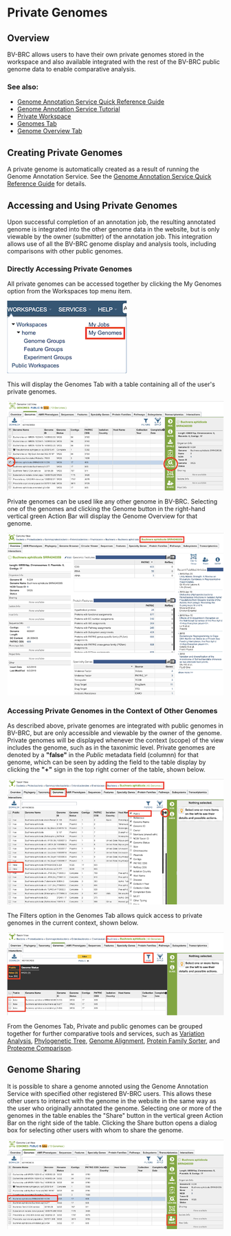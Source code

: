 # Private Genomes

## Overview
BV-BRC allows users to have their own private genomes stored in the workspace and also available integrated with the rest of the BV-BRC public genome data to enable comparative analysis.

### See also:
  * [Genome Annotation Service Quick Reference Guide](../services/genome_annotation_service.html)
  * [Genome Annotation Service Tutorial](../../tutorial/genome_annotation/annotation.html)
  * [Private Workspace](../workspaces/workspace.html)
  * [Genomes Tab](../organisms_taxon/genomes.html)
  * [Genome Overview Tab](../organisms_genome/overview.html)

## Creating Private Genomes
A private genome is automatically created as a result of running the Genome Annotation Service. See the [Genome Annotation Service Quick Reference Guide](../services/genome_annotation_service.html) for details.

## Accessing and Using Private Genomes
Upon successful completion of an annotation job, the resulting annotated genome is integrated into the other genome data in the website, but is only viewable by the owner (submitter) of the annotation job. This integration allows use of all the BV-BRC genome display and analysis tools, including comparisons with other public genomes.

### Directly Accessing Private Genomes

All private genomes can be accessed together by clicking the My Genomes option from the Workspaces top menu item.

![My Genomes Menu Option](../images/my_genomes_menu_option.png)

This will display the Genomes Tab with a table containing all of the user's private genomes.

![Genomes Tab with List of Private Genomes](../images/private_genomes_list.png)

Private genomes can be used like any other genome in BV-BRC. Selecting one of the genomes and clicking the Genome button in the right-hand vertical green Action Bar will display the Genome Overview for that genome.

![Private Genome Overview Tab](../images/private_genome_overview.png)

### Accessing Private Genomes in the Context of Other Genomes

As described above, private genomes are integrated with public genomes in BV-BRC, but are only accessible and viewable by the owner of the genome. Private genomes will be displayed whenever the context (scope) of the view includes the genome, such as in the taxonimic level. Private genomes are denoted by a **"false"** in the *Public* metadata field (columnn) for that genome, which can be seen by adding the field to the table display by clicking the **"+"** sign in the top right corner of the table, shown below.

![Public Field in Genome Metadata](../images/genomes_public_field.png)

The Filters option in the Genomes Tab allows quick access to private genomes in the current context, shown below.

![Genomes Filtered to Private](../images/filtered_private_genomes.png)

From the Genomes Tab, Private and public genomes can be grouped together for further comparative tools and services, such as [Variation Analysis](../services/variation_analysis_service.html), [Phylogenetic Tree](../services/phylogenetic_tree_building_service.html), [Genome Alignment](../services/genome_alignment_service.html), [Protein Family Sorter](../services/protein_family_service.html), and [Proteome Comparison](../services/proteome_comparison_service.html). 

## Genome Sharing
It is possible to share a genome annoted using the Genome Annotation Service with specified other registered BV-BRC users. This allows these other users to interact with the genome in the website in the same way as the user who originally annotated the genome. Selecting one or more of the genomes in the table enables the "Share" button in the vertical green Action Bar on the right side of the table. Clicking the Share button opens a dialog box for selecting other users with whom to share the genome.

![Sharing a Private Genome](../images/share_private_genome.png)
